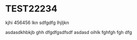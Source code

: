 # TEST22234
kjhi
456456
lkn
sdfgdfg
lhjljkn

asdasdkhbkjb
ghh
dfgdfgsdfsdf
asdasd
oihlk
fghfgh
fgh
dfg
